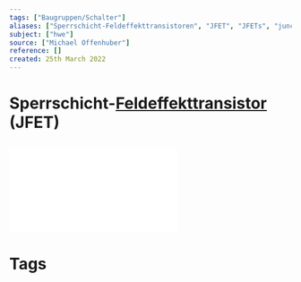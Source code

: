 ```yaml
---
tags: ["Baugruppen/Schalter"]
aliases: ["Sperrschicht-Feldeffekttransistoren", "JFET", "JFETs", "junction field-effect transistor", "junction field-effect transistors"]
subject: ["hwe"]
source: ["Michael Offenhuber"]
reference: []
created: 25th March 2022
---
```


# Sperrschicht-[Feldeffekttransistor](hwe/Feldeffekttransistor.md) (JFET)
![JFET als Verstärker](hwe/assets/JFET%20als%20Verstärker.pdf)
---
# Tags